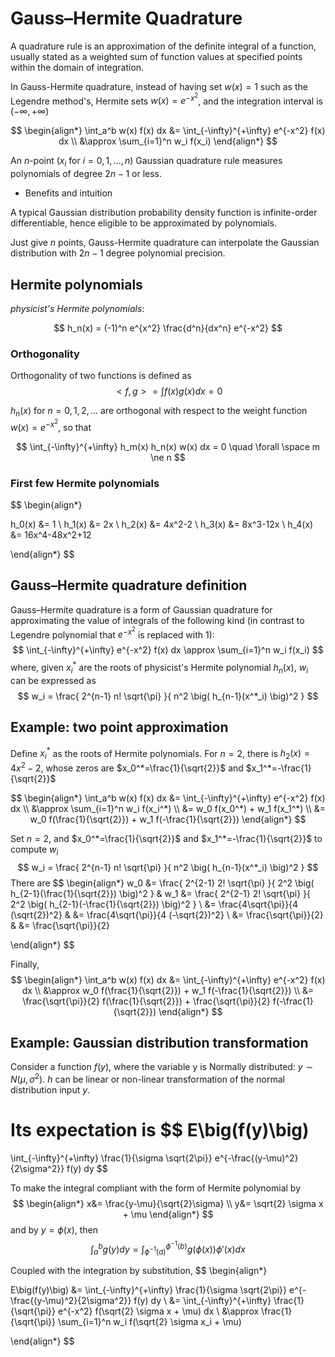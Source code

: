 # Gauss–Hermite Quadrature

A quadrature rule is an approximation of the definite integral of a function, usually stated as a weighted sum of function values at specified points within the domain of integration. 

In Gauss-Hermite quadrature, instead of having set $w(x)=1$ such as the Legendre method's, Hermite sets $w(x)=e^{-x^2}$, and the integration interval is $(-\infty, +\infty)$

$$
\begin{align*}
\int_a^b w(x) f(x) dx
&=
\int_{-\infty}^{+\infty} e^{-x^2} f(x) dx
\\ &\approx
\sum_{i=1}^n w_i f(x_i)
\end{align*}
$$

An $n$-point ($x_i$ for $i=0,1,...,n$) Gaussian quadrature rule measures polynomials of degree $2n-1$ or less.

* Benefits and intuition

A typical Gaussian distribution probability density function is infinite-order differentiable, hence eligible to be approximated by polynomials.

Just give $n$ points, Gauss-Hermite quadrature can interpolate the Gaussian distribution with $2n-1$ degree polynomial precision.

## Hermite polynomials

*physicist's Hermite polynomials*:

$$
h_n(x) =
(-1)^n e^{x^2}
\frac{d^n}{dx^n} e^{-x^2}
$$

### Orthogonality

Orthogonality of two functions is defined as
$$
<f,g>=
\int f(x) g(x) dx = 0
$$

$h_n(x)$ for $n=0,1,2,...$ are orthogonal with respect to the weight function $w(x)=e^{-x^2}$, so that

$$
\int_{-\infty}^{+\infty} 
h_m(x) h_n(x) w(x) dx 
= 0
\quad
\forall \space m \ne n
$$

### First few Hermite polynomials

$$
\begin{align*}

h_0(x) &= 1
\\
h_1(x) &= 2x
\\
h_2(x) &= 4x^2-2
\\
h_3(x) &= 8x^3-12x
\\
h_4(x) &= 16x^4-48x^2+12

\end{align*}
$$

##  Gauss–Hermite quadrature definition

Gauss–Hermite quadrature is a form of Gaussian quadrature for approximating the value of integrals of the following kind (in contrast to Legendre polynomial that $e^{-x^2}$ is replaced with $1$):
$$
\int_{-\infty}^{+\infty} 
e^{-x^2} f(x) dx
\approx
\sum_{i=1}^n 
w_i f(x_i)
$$
where, given $x_i^*$ are the roots of physicist's Hermite polynomial $h_{n}(x)$, $w_i$ can be expressed as
$$
w_i =
\frac{
    2^{n-1} n! \sqrt{\pi}
}{
    n^2 \big(
        h_{n-1}(x^*_i)
        \big)^2
}
$$

## Example: two point approximation

Define $x_i^*$ as the roots of Hermite polynomials. For $n=2$, there is $h_2(x) = 4x^2-2$, whose zeros are $x_0^*=\frac{1}{\sqrt{2}}$ and $x_1^*=-\frac{1}{\sqrt{2}}$

$$
\begin{align*}
\int_a^b w(x) f(x) dx
&=
\int_{-\infty}^{+\infty} e^{-x^2} f(x) dx
\\ &\approx
\sum_{i=1}^n w_i f(x_i^*)
\\ &=
w_0 f(x_0^*) + w_1 f(x_1^*)
\\ &=
w_0 f(\frac{1}{\sqrt{2}}) + w_1 f(-\frac{1}{\sqrt{2}})
\end{align*}
$$

Set $n=2$, and $x_0^*=\frac{1}{\sqrt{2}}$ and $x_1^*=-\frac{1}{\sqrt{2}}$ to compute $w_i$
$$
w_i =
\frac{
    2^{n-1} n! \sqrt{\pi}
}{
    n^2 \big(
        h_{n-1}(x^*_i)
        \big)^2
}
$$
There are 
$$
\begin{align*}
w_0 &=
\frac{
    2^{2-1} 2! \sqrt{\pi}
}{
    2^2 \big(
        h_{2-1}(\frac{1}{\sqrt{2}})
        \big)^2
}
& w_1 &=
\frac{
    2^{2-1} 2! \sqrt{\pi}
}{
    2^2 \big(
        h_{2-1}(-\frac{1}{\sqrt{2}})
        \big)^2
}
\\ &=
\frac{4\sqrt{\pi}}{4 (\sqrt{2})^2}
& &=
\frac{4\sqrt{\pi}}{4 (-\sqrt{2})^2}
\\ &=
\frac{\sqrt{\pi}}{2}
& &=
\frac{\sqrt{\pi}}{2}

\end{align*}
$$

Finally,
$$
\begin{align*}
\int_a^b w(x) f(x) dx
&=
\int_{-\infty}^{+\infty} e^{-x^2} f(x) dx
\\ &\approx
w_0 f(\frac{1}{\sqrt{2}}) + w_1 f(-\frac{1}{\sqrt{2}})
\\ &=
\frac{\sqrt{\pi}}{2} f(\frac{1}{\sqrt{2}})
+ 
\frac{\sqrt{\pi}}{2} f(-\frac{1}{\sqrt{2}})
\end{align*}
$$


## Example: Gaussian distribution transformation

Consider a function $f(y)$, where the variable y is Normally distributed: $y \sim N(\mu, \sigma^2)$. $h$ can be linear or non-linear transformation of the normal distribution input $y$.

Its expectation is
$$
E\big(f(y)\big)
=
\int_{-\infty}^{+\infty}
\frac{1}{\sigma \sqrt{2\pi}}
e^{-\frac{(y-\mu)^2}{2\sigma^2}}
f(y) dy
$$ 

To make the integral compliant with the form of Hermite polynomial by
$$
\begin{align*}
x&=
\frac{y-\mu}{\sqrt{2}\sigma}
\\
y&=
\sqrt{2} \sigma x + \mu
\end{align*}
$$
and by $y=\phi(x)$, then
$$
\int_a^b g(y) dy = 
\int_{\phi^{-1}(a)}^{\phi^{-1}(b)}
g(\phi(x))\phi'(x) dx
$$

Coupled with the integration by substitution,
$$
\begin{align*}

E\big(f(y)\big)
&=
\int_{-\infty}^{+\infty}
\frac{1}{\sigma \sqrt{2\pi}}
e^{-\frac{(y-\mu)^2}{2\sigma^2}}
f(y) dy
\\ &=
\int_{-\infty}^{+\infty}
\frac{1}{\sqrt{\pi}}
e^{-x^2}
f(\sqrt{2} \sigma x + \mu)
dx
\\ &\approx
\frac{1}{\sqrt{\pi}}
\sum_{i=1}^n w_i f(\sqrt{2} \sigma x_i + \mu)

\end{align*}
$$

